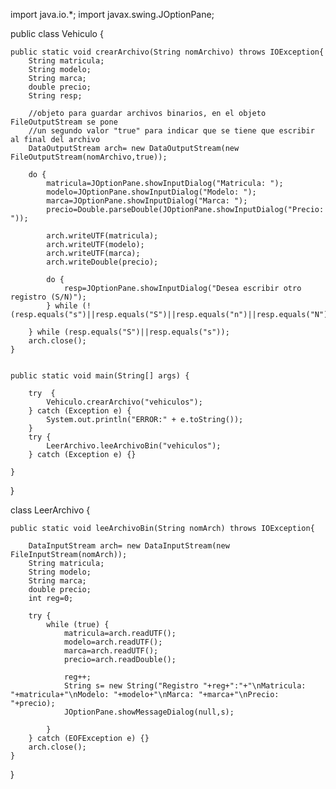 import java.io.*;
import javax.swing.JOptionPane;

public class Vehiculo {

    public static void crearArchivo(String nomArchivo) throws IOException{
        String matricula;
        String modelo;
        String marca;
        double precio;
        String resp;

        //objeto para guardar archivos binarios, en el objeto FileOutputStream se pone 
        //un segundo valor "true" para indicar que se tiene que escribir al final del archivo
        DataOutputStream arch= new DataOutputStream(new FileOutputStream(nomArchivo,true));

        do { 
            matricula=JOptionPane.showInputDialog("Matricula: ");
            modelo=JOptionPane.showInputDialog("Modelo: ");
            marca=JOptionPane.showInputDialog("Marca: ");
            precio=Double.parseDouble(JOptionPane.showInputDialog("Precio: "));
            
            arch.writeUTF(matricula);
            arch.writeUTF(modelo);
            arch.writeUTF(marca);
            arch.writeDouble(precio);

            do {
                resp=JOptionPane.showInputDialog("Desea escribir otro registro (S/N)");
            } while (!(resp.equals("s")||resp.equals("S")||resp.equals("n")||resp.equals("N")));

        } while (resp.equals("S")||resp.equals("s"));
        arch.close();
    }
    

    public static void main(String[] args) {
        
        try  {
            Vehiculo.crearArchivo("vehiculos");
        } catch (Exception e) {
            System.out.println("ERROR:" + e.toString());
        }
        try {
            LeerArchivo.leeArchivoBin("vehiculos");
        } catch (Exception e) {}
        
    }
}

class LeerArchivo {

    public static void leeArchivoBin(String nomArch) throws IOException{

        DataInputStream arch= new DataInputStream(new FileInputStream(nomArch));
        String matricula;
        String modelo;
        String marca;
        double precio;
        int reg=0;

        try {
            while (true) {
                matricula=arch.readUTF();
                modelo=arch.readUTF();
                marca=arch.readUTF();
                precio=arch.readDouble();

                reg++;  
                String s= new String("Registro "+reg+":"+"\nMatricula: "+matricula+"\nModelo: "+modelo+"\nMarca: "+marca+"\nPrecio: "+precio);
                JOptionPane.showMessageDialog(null,s);

            }
        } catch (EOFException e) {}
        arch.close();
    }
}
